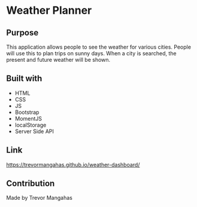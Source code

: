 # Weather Planner

## Purpose
This application allows people to see the weather for various cities. People will use this to plan trips on sunny days. When a city is searched, the present and future weather will be shown.

## Built with
* HTML
* CSS
* JS
* Bootstrap
* MomentJS
* localStorage
* Server Side API

## Link
https://trevormangahas.github.io/weather-dashboard/

## Contribution
Made by Trevor Mangahas